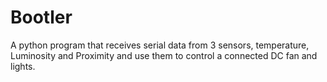 # Bootler
A python program that receives serial data from 3 sensors, temperature, Luminosity and Proximity and use them to control a connected DC fan and lights. 
